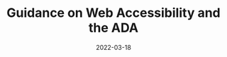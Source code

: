 ---
date: 2022-03-18
permalink: false
publisher: thenusadoj
tags:
  - accessibility
target_url: https://beta.ada.gov/web-guidance/
title: Guidance on Web Accessibility and the ADA
---